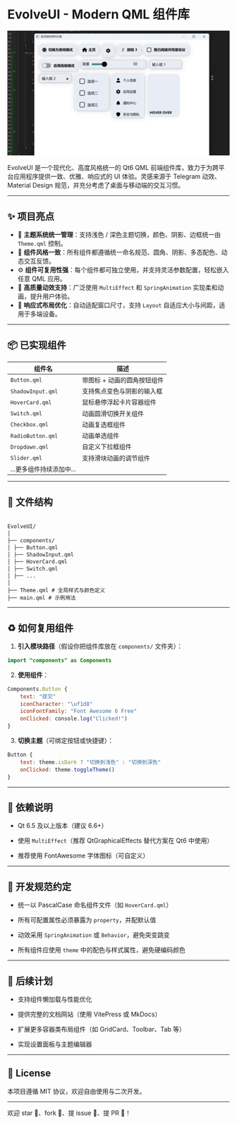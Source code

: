 # EvolveUI - Modern QML 组件库

![EvolveUI Demo](./gif.gif)

EvolveUI 是一个现代化、高度风格统一的 Qt6 QML 前端组件库，致力于为跨平台应用程序提供一致、优雅、响应式的 UI 体验。灵感来源于 Telegram 动效、Material Design 规范，并充分考虑了桌面与移动端的交互习惯。

---

## ✨ 项目亮点

- 🔧 **主题系统统一管理**：支持浅色 / 深色主题切换，颜色、阴影、边框统一由 `Theme.qml` 控制。
- 🎨 **组件风格一致**：所有组件都遵循统一命名规范、圆角、阴影、多态配色、动态交互反馈。
- ⚙️ **组件可复用性强**：每个组件都可独立使用，并支持灵活参数配置，轻松嵌入任意 QML 应用。
- 🎯 **高质量动效支持**：广泛使用 `MultiEffect` 和 `SpringAnimation` 实现柔和动画，提升用户体验。
- 📐 **响应式布局优化**：自动适配窗口尺寸，支持 `Layout` 自适应大小与间距，适用于多端设备。

---

## 📦 已实现组件

| 组件名       | 描述                         |
|--------------|------------------------------|
| `Button.qml` | 带图标 + 动画的圆角按钮组件 |
| `ShadowInput.qml` | 支持焦点变色与阴影的输入框 |
| `HoverCard.qml` | 鼠标悬停浮起卡片容器组件   |
| `Switch.qml` | 动画圆滑切换开关组件        |
| `Checkbox.qml` | 动画复选框组件             |
| `RadioButton.qml` | 动画单选组件             |
| `Dropdown.qml` | 自定义下拉框组件           |
| `Slider.qml` | 支持滑块动画的调节组件      |
| ...更多组件持续添加中...                    |

---

## 📁 文件结构

```

EvolveUI/  
│  
├── components/  
│ ├── Button.qml  
│ ├── ShadowInput.qml  
│ ├── HoverCard.qml  
│ ├── Switch.qml  
│ ├── ...  
│  
├── Theme.qml # 全局样式与颜色定义  
├── main.qml # 示例用法  

````

---

## ♻️ 如何复用组件

1. **引入模块路径**（假设你把组件库放在 `components/` 文件夹）：

```qml
import "components" as Components
````

2. **使用组件**：
    

```qml
Components.Button {
    text: "提交"
    iconCharacter: "\uf1d8"
    iconFontFamily: "Font Awesome 6 Free"
    onClicked: console.log("Clicked!")
}
```

3. **切换主题**（可绑定按钮或快捷键）：
    

```qml
Button {
    text: theme.isDark ? "切换到浅色" : "切换到深色"
    onClicked: theme.toggleTheme()
}
```

---

## 📌 依赖说明

- Qt 6.5 及以上版本（建议 6.6+）
    
- 使用 `MultiEffect`（推荐 QtGraphicalEffects 替代方案在 Qt6 中使用）
    
- 推荐使用 FontAwesome 字体图标（可自定义）
    

---

## 🧱 开发规范约定

- 统一以 PascalCase 命名组件文件（如 `HoverCard.qml`）
    
- 所有可配置属性必须暴露为 `property`，并配默认值
    
- 动效采用 `SpringAnimation` 或 `Behavior`，避免突变跳变
    
- 所有组件应使用 `theme` 中的配色与样式属性，避免硬编码颜色
    

---

## 📮 后续计划

-  支持组件懒加载与性能优化
    
-  提供完整的文档网站（使用 VitePress 或 MkDocs）
    
-  扩展更多容器类布局组件（如 GridCard、Toolbar、Tab 等）
    
-  实现设置面板与主题编辑器
    

---

## 📜 License

本项目遵循 MIT 协议，欢迎自由使用与二次开发。

---

欢迎 star 🌟、fork 🍴、提 issue 💬、提 PR 🔧！

